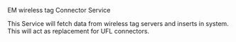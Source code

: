 
EM wireless tag Connector Service

This Service will fetch data from wireless tag servers and inserts in system.
This will act as replacement for UFL connectors.
